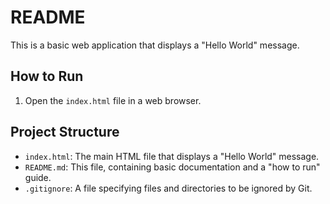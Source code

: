 # README

This is a basic web application that displays a "Hello World" message.

## How to Run

1. Open the `index.html` file in a web browser.

## Project Structure

* `index.html`: The main HTML file that displays a "Hello World" message.
* `README.md`: This file, containing basic documentation and a "how to run" guide.
* `.gitignore`: A file specifying files and directories to be ignored by Git.